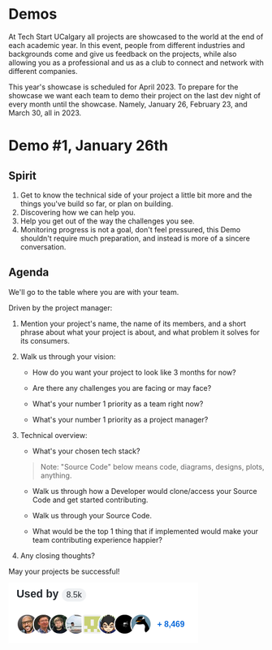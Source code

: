 # Demos

At Tech Start UCalgary
all projects are showcased to the world
at the end of each academic year.
In this event, people from different industries and backgrounds
come and give us feedback on the projects,
while also allowing you as a professional and us as a club
to connect and network with different companies.

This year's showcase is scheduled for April 2023.
To prepare for the showcase
we want each team to demo their project
on the last dev night of every month until the showcase.
Namely, January 26, February 23, and March 30, all in 2023.

# Demo #1, January 26th

## Spirit

1. Get to know the technical side of your project
   a little bit more
   and the things you've build so far,
   or plan on building.
1. Discovering how we can help you.
1. Help you get out of the way the challenges you see.
1. Monitoring progress is not a goal,
   don't feel pressured,
   this Demo shouldn't require much preparation,
   and instead is more of a sincere conversation.

## Agenda

We'll go to the table where you are with your team.

Driven by the project manager:

1. Mention your project's name,
   the name of its members,
   and a short phrase about what your project is about,
   and what problem it solves for its consumers.

1. Walk us through your vision:

   - How do you want your project to look like 3 months for now?

   - Are there any challenges you are facing or may face?

   - What's your number 1 priority as a team right now?
   - What's your number 1 priority as a project manager?

1. Technical overview:

   - What's your chosen tech stack?

   > Note: "Source Code" below means code, diagrams, designs, plots, anything.

   - Walk us through how a Developer
     would clone/access your Source Code
     and get started contributing.

   - Walk us through your Source Code.

   - What would be the top 1 thing that if implemented
     would make your team contributing experience happier?

1. Any closing thoughts?
<!--

The spirit of this demo is to:

1. Allow each project to show the things they have worked on
   and receive feedback from other members of the club.

   We'll be your beta testers once there is something to test!
   And this initial feedback and market validation
   will hopefully help you shape a better project.

1. See the approaches that other teams took when building their project.

   So for instance, if your team is a web app,
   you'll be able to see firsthand how other teams work
   on a mobile app, robotics project, browser extension, etc,
   while also allowing them to learn about how you are building a web app.

1. Hear each team's challenges and experiences
   while working in their specific domain,
   using their chosen tech stack, and so on,
   allowing you to learn from other people's experiences.

## Guidelines

To make the most out of the demos,
please follow the following guidelines:

1. Mention your project's name,
   the name of its members,
   and a short phrase about what your project is about,
   and what problem it solves for its consumers.

   There is no need to be super-specific,
   but it’s useful to think
   that this demo can be the first point of contact
   for a new user with your project.
   we want you to be able to perfect this initial pitch.

   Please keep it simple.
   For example: “Hi there! This is Kevin from the TodoApp team.
   TodoApp is a mobile application that helps people
   keep track of the tasks they have to do
   in a friendly way so that they never forget them”.

1. For each of the things you have worked on so far
   but without including what you demoed in the previous month:

   1. Start by mentioning the purpose of what you have worked on so far
      and how it fits in the big picture.

      For example:
      “In this cycle we wanted our users to be able
      to customize the theme in the application.”

   1. Mention the why.

      For example: “Many of our users spend a lot of time using screens
      and we wanted to help them reduce eye strain by using a Dark theme.
      If you are one of those users who prefer a light theme,
      no worries,
      we have you covered:
      the theme choice is completely up to you.”.

   1. Walk the users through the tangible changes.

      For example: “To configure the theme, please click on your profile, scroll down to the end of the page, and check the theme of your preference.”

      Make sure you walk a user through your project as you are talking,
      you can show a live version of the functionality of your project,
      or you can show recordings or images.

   1. Repeat for each of the other things you worked on.

1. Mention what's in your [RoadMap](../roadmap/) for the next months.
   This is an awesome opportunity to get them excited for what's to come
   and also to get some early feedback/market validation
   even before starting with the implementation.

1. Make a close,
   you can remember users how to start using your project and
   where to provide feedback (GitHub issues for example),
   and maybe encourage them to click
   on the "star" button of your project repository.
   -->

May your projects be successful!

![Used By Many People](./used-by.png)
